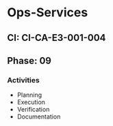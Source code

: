 # Ops-Services

## CI: CI-CA-E3-001-004
## Phase: 09

### Activities
- Planning
- Execution
- Verification
- Documentation
